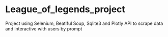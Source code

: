 # League_of_legends_project
Project using Selenium, Beatiful Soup, Sqlite3 and Plotly API to scrape data and interactive with users by prompt
